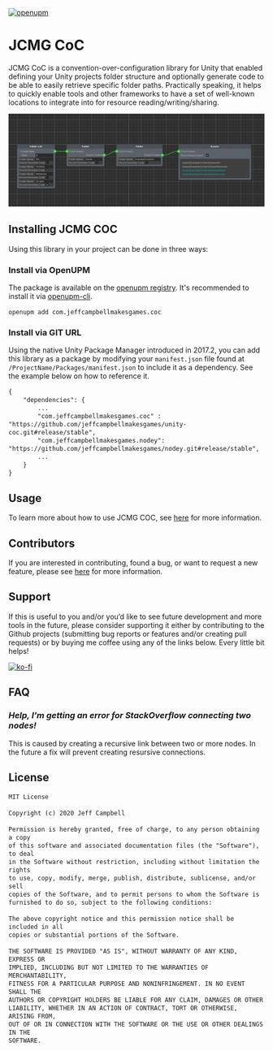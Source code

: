 [![openupm](https://img.shields.io/npm/v/com.jeffcampbellmakesgames.coc?label=openupm&registry_uri=https://package.openupm.com)](https://openupm.com/packages/com.jeffcampbellmakesgames.coc/)

# JCMG CoC

JCMG CoC is a convention-over-configuration library for Unity that enabled defining your Unity projects folder structure and optionally generate code to be able to easily retrieve specific folder paths. Practically speaking, it helps to quickly enable tools and other frameworks to have a set of well-known locations to integrate into for resource reading/writing/sharing.

![COC Node Graph](/Images/COCNodeGraphExample.png)

## Installing JCMG COC

Using this library in your project can be done in three ways:

### Install via OpenUPM

The package is available on the [openupm registry](https://openupm.com/). It's recommended to install it via [openupm-cli](https://github.com/openupm/openupm-cli).

```
openupm add com.jeffcampbellmakesgames.coc
```

### Install via GIT URL

Using the native Unity Package Manager introduced in 2017.2, you can add this library as a package by modifying your `manifest.json` file found at `/ProjectName/Packages/manifest.json` to include it as a dependency. See the example below on how to reference it.

```
{
	"dependencies": {
		...
		"com.jeffcampbellmakesgames.coc" : "https://github.com/jeffcampbellmakesgames/unity-coc.git#release/stable",
		"com.jeffcampbellmakesgames.nodey": "https://github.com/jeffcampbellmakesgames/nodey.git#release/stable",
		...
	}
}
```

## Usage

To learn more about how to use JCMG COC, see [here](./usage.md) for more information.

## Contributors
If you are interested in contributing, found a bug, or want to request a new feature, please see [here](./contributors.md) for more information.

## Support
If this is useful to you and/or you’d like to see future development and more tools in the future, please consider supporting it either by contributing to the Github projects (submitting bug reports or features and/or creating pull requests) or by buying me coffee using any of the links below. Every little bit helps!

[![ko-fi](https://www.ko-fi.com/img/githubbutton_sm.svg)](https://ko-fi.com/I3I2W7GX)

## FAQ

### _Help, I'm getting an error for StackOverflow connecting two nodes!_
This is caused by creating a recursive link between two or more nodes. In the future a fix will prevent creating resursive connections.

## License
```
MIT License

Copyright (c) 2020 Jeff Campbell

Permission is hereby granted, free of charge, to any person obtaining a copy
of this software and associated documentation files (the "Software"), to deal
in the Software without restriction, including without limitation the rights
to use, copy, modify, merge, publish, distribute, sublicense, and/or sell
copies of the Software, and to permit persons to whom the Software is
furnished to do so, subject to the following conditions:

The above copyright notice and this permission notice shall be included in all
copies or substantial portions of the Software.

THE SOFTWARE IS PROVIDED "AS IS", WITHOUT WARRANTY OF ANY KIND, EXPRESS OR
IMPLIED, INCLUDING BUT NOT LIMITED TO THE WARRANTIES OF MERCHANTABILITY,
FITNESS FOR A PARTICULAR PURPOSE AND NONINFRINGEMENT. IN NO EVENT SHALL THE
AUTHORS OR COPYRIGHT HOLDERS BE LIABLE FOR ANY CLAIM, DAMAGES OR OTHER
LIABILITY, WHETHER IN AN ACTION OF CONTRACT, TORT OR OTHERWISE, ARISING FROM,
OUT OF OR IN CONNECTION WITH THE SOFTWARE OR THE USE OR OTHER DEALINGS IN THE
SOFTWARE.
```
